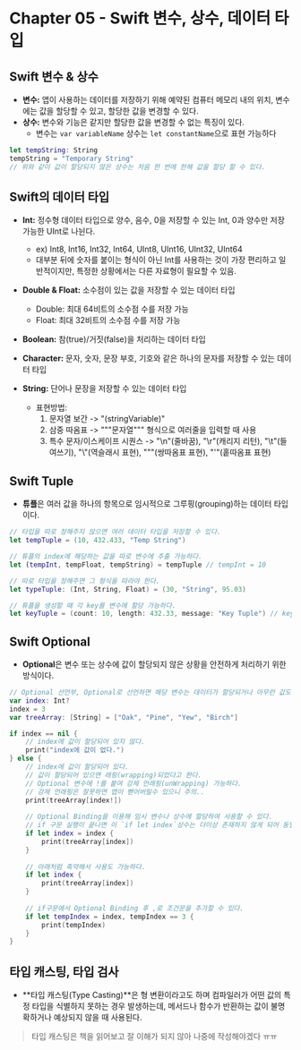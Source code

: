 # Chapter 05 - Swift 변수, 상수, 데이터 타입
        
## Swift 변수 & 상수
- **변수:** 앱이 사용하는 데이터를 저장하기 위해 예약된 컴퓨터 메모리 내의 위치, 변수에는 값을 할당할 수 있고, 할당한 값을 변경할 수 있다.
- **상수:** 변수와 기능은 같지만 할당한 값을 변경할 수 없는 특징이 있다.
    - 변수는 ```var variableName``` 상수는 ```let constantName```으로 표현 가능하다
```Swift
let tempString: String
tempString = "Temporary String"
// 위와 같이 값이 할당되지 않은 상수는 처음 한 번에 한해 값을 할당 할 수 있다.
```

## Swift의 데이터 타입

- **Int:** 정수형 데이터 타입으로 양수, 음수, 0을 저장할 수 있는 Int, 0과 양수만 저장 가능한 UInt로 나뉜다.
    - ex) Int8, Int16, Int32, Int64, UInt8, UInt16, UInt32, UInt64
    - 대부분 뒤에 숫자를 붙이는 형식이 아닌 Int를 사용하는 것이 가장 편리하고 일반적이지만, 특정한 상황에서는 다른 자료형이 필요할 수 있음.

- **Double & Float:** 소수점이 있는 값을 저장할 수 있는 데이터 타입
    - Double: 최대 64비트의 소수점 수를 저장 가능
    - Float: 최대 32비트의 소수점 수를 저장 가능

- **Boolean:** 참(true)/거짓(false)을 처리하는 데이터 타입
- **Character:** 문자, 숫자, 문장 부호, 기호와 같은 하나의 문자를 저장할 수 있는 데이터 타입
- **String:** 단어나 문장을 저장할 수 있는 데이터 타입
    - 표현방법:
        1. 문자열 보간 -> "\(stringVariable)"
        2. 삼중 따옴표 -> """문자열""" 형식으로 여러줄을 입력할 때 사용
        3. 특수 문자/이스케이프 시퀀스 -> "\n"(줄바꿈), "\r"(캐리지 리턴), "\t"(들여쓰기), "\\"(역슬래시 표현), "\""(쌍따옴표 표현), "\'"(홑따옴표 표현)
   
## Swift Tuple
- **튜플**은 여러 값을 하나의 항목으로 임시적으로 그루핑(grouping)하는 데이터 타입이다.
```Swift
// 타입을 따로 정해주지 않으면 여러 데이터 타입을 저장할 수 있다.
let tempTuple = (10, 432.433, "Temp String")

// 튜플의 index에 해당하는 값을 따로 변수에 추출 가능하다.
let (tempInt, tempFloat, tempString) = tempTuple // tempInt = 10

// 따로 타입을 정해주면 그 형식을 따라야 한다.
let typeTuple: (Int, String, Float) = (30, "String", 95.03)

// 튜플을 생성할 때 각 key를 변수에 할당 가능하다.
let keyTuple = (count: 10, length: 432.33, message: "Key Tuple") // keyTuple.count => 10
```

## Swift Optional
- **Optional**은 변수 또는 상수에 값이 할당되지 않은 상황을 안전하게 처리하기 위한 방식이다.
```Swift
// Optional 선언부, Optional로 선언하면 해당 변수는 데이터가 할당되거나 아무런 값도 할당되지 않을 수 있다. 
var index: Int?
index = 3
var treeArray: [String] = ["Oak", "Pine", "Yew", "Birch"]

if index == nil {
    // index에 값이 할당되어 있지 않다.
    print("index에 값이 없다.")
} else {
    // index에 값이 할당되어 있다.
    // 값이 할당되어 있으면 래핑(wrapping)되었다고 한다.
    // Optional 변수에 !를 붙여 강제 언래핑(unWrapping) 가능하다.
    // 강제 언래핑은 잘못하면 앱이 뻗어버릴수 있으니 주의..
    print(treeArray[index!])
    
    // Optional Binding을 이용해 임시 변수나 상수에 할당하여 사용할 수 있다.
    // if 구문 실행이 끝나면 이 `if let index`상수는 더이상 존재하지 않게 되어 동일한 이름을 사용해도 충돌하지 않는다.
    if let index = index {
        print(treeArray[index])    
    }
    
    // 아래처럼 축약해서 사용도 가능하다.
    if let index {
        print(treeArray[index])
    }
    
    // if구문에서 Optional Binding 후 ,로 조건문을 추가할 수 있다.
    if let tempIndex = index, tempIndex == 3 {
        print(tempIndex)
    }
}
```

## 타입 캐스팅, 타입 검사
- **타입 캐스팅(Type Casting)**은 형 변환이라고도 하며 컴파일러가 어떤 값의 특정 타입을 식별하지 못하는 경우 발생하는데, 메서드나 함수가 반환하는 값이 불명확하거나 예상되지 않을 때 사용된다.
> 타입 캐스팅은 책을 읽어보고 잘 이해가 되지 않아 나중에 작성해야겠다 ㅠㅠ
